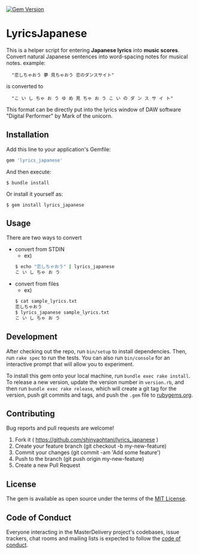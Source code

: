 [![Gem Version](https://badge.fury.io/rb/lyrics_japanese.svg)](https://badge.fury.io/rb/lyrics_japanese)
# LyricsJapanese

This is a helper script for entering **Japanese lyrics** into **music scores**.
Convert natural Japanese sentences into word-spacing notes
for musical notes.
example:
```
  "恋しちゃおう 夢 見ちゃおう 恋のダンスサイト"
```
is converted to
```
  "こ い し ちゃ お う ゆ め 見 ちゃ お う こ い の ダ ン ス サ イ ト"
```
This format can be directly put into the lyrics window
of DAW software "Digital Performer" by Mark of the unicorn.

## Installation

Add this line to your application's Gemfile:

```ruby
gem 'lyrics_japanese'
```

And then execute:

    $ bundle install

Or install it yourself as:

    $ gem install lyrics_japanese

## Usage

There are two ways to convert
- convert from STDIN
  -  ex)
    ```sh
    $ echo "恋しちゃおう" | lyrics_japanese
    こ い し ちゃ お う
    ```
- convert from files
  -  ex)
    ```sh
    $ cat sample_lyrics.txt
    恋しちゃおう
    $ lyrics_japanese sample_lyrics.txt
    こ い し ちゃ お う
    ```

## Development

After checking out the repo, run `bin/setup` to install dependencies. Then, run `rake spec` to run the tests. You can also run `bin/console` for an interactive prompt that will allow you to experiment.

To install this gem onto your local machine, run `bundle exec rake install`. To release a new version, update the version number in `version.rb`, and then run `bundle exec rake release`, which will create a git tag for the version, push git commits and tags, and push the `.gem` file to [rubygems.org](https://rubygems.org).

## Contributing

Bug reports and pull requests are welcome!
1. Fork it ( https://github.com/shinyaohtani/lyrics_japanese )
1. Create your feature branch (git checkout -b my-new-feature)
1. Commit your changes (git commit -am 'Add some feature')
1. Push to the branch (git push origin my-new-feature)
1. Create a new Pull Request

## License

The gem is available as open source under the terms of the [MIT License](https://opensource.org/licenses/MIT).

## Code of Conduct

Everyone interacting in the MasterDelivery project's codebases, issue trackers, chat rooms and mailing lists is expected to follow the [code of conduct](https://github.com/shinyaohtani/lyrics_japanese/blob/master/CODE_OF_CONDUCT.md).
